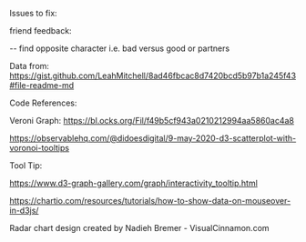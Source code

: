 Issues to fix:

friend feedback:

-- find opposite character i.e. bad versus good or partners  



Data from:
https://gist.github.com/LeahMitchell/8ad46fbcac8d7420bcd5b97b1a245f43#file-readme-md

Code References:


Veroni Graph: 
https://bl.ocks.org/Fil/f49b5cf943a0210212994aa5860ac4a8

https://observablehq.com/@didoesdigital/9-may-2020-d3-scatterplot-with-voronoi-tooltips

Tool Tip:

https://www.d3-graph-gallery.com/graph/interactivity_tooltip.html

https://chartio.com/resources/tutorials/how-to-show-data-on-mouseover-in-d3js/


Radar chart design created by Nadieh Bremer - VisualCinnamon.com
